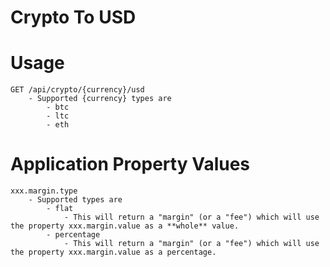 # Crypto To USD

# Usage
    GET /api/crypto/{currency}/usd
        - Supported {currency} types are
            - btc
            - ltc
            - eth
            
# Application Property Values
    xxx.margin.type
        - Supported types are
            - flat
                - This will return a "margin" (or a "fee") which will use the property xxx.margin.value as a **whole** value.
            - percentage
                - This will return a "margin" (or a "fee") which will use the property xxx.margin.value as a percentage.
